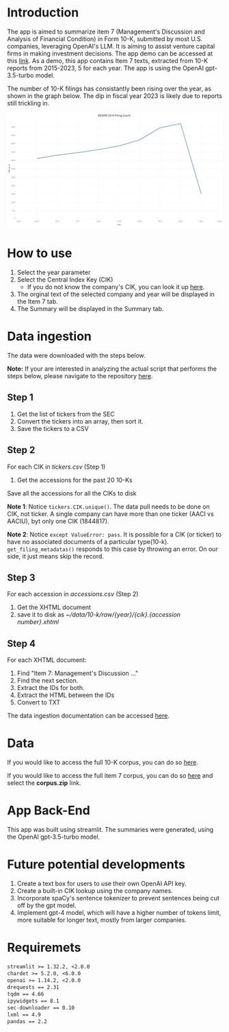 # Introduction

The app is aimed to summarize item 7 (Management's Discussion and Analysis of Financial Condition) in Form 10-K, submitted by most U.S. companies, leveraging OpenAI's LLM.
It is aiming to assist venture capital firms in making investment decisions.
The app demo can be accessed at this [link](https://edgar-summary.onrender.com).
As a demo, this app contains Item 7 texts, extracted from 10-K reports from 2015-2023, 5 for each year.
The app is using the OpenAI gpt-3.5-turbo model.

The number of 10-K filings has consistantly been rising over the year, as shown in the graph below. The dip in fiscal year 2023 is likely due to reports still trickling in.

![](FileCount.jpg)

# How to use

1. Select the year parameter
2. Select the Central Index Key (CIK)
    - If you do not know the company's CIK, you can look it up [here](https://www.sec.gov/edgar/searchedgar/cik).
3. The orginal text of the selected company and year will be displayed in the Item 7 tab.
4. The Summary will be displayed in the Summary tab.

# Data ingestion

The data were downloaded with the steps below.

**Note:** If your are interested in analyzing the actual script that performs the steps below, please navigate to the repository [here](https://github.com/TextCorpusLabs/Edgar). 

## Step 1

1. Get the list of tickers from the SEC
2. Convert the tickers into an array, then sort it.
3. Save the tickers to a CSV

## Step 2

For each CIK in _tickers.csv_ (Step 1)

1. Get the accessions for the past 20 10-Ks

Save all the accessions for all the CIKs to disk

**Note 1**: Notice `tickers.CIK.unique()`.
The data pull needs to be done on CIK, not ticker.
A single company can have more than one ticker (AACI vs AACIU), byt only one CIK (1844817).

**Note 2**: Notice `except ValueError: pass`.
It is possible for a CIK (or ticker) to have no associated documents of a particular type(10-k).
`get_filing_metadatas()` responds to this case by throwing an error.
On our side, it just means skip the record.

## Step 3

For each accession in _accessions.csv_ (Step 2)

1. Get the XHTML document
2. save it to disk as _~/data/10-k/raw/{year}/{cik}.{accession number}.xhtml_

## Step 4

For each XHTML document:

1. Find "Item 7: Management's Discussion ..."
2. Find the next section.
3. Extract the IDs for both.
4. Extract the HTML between the IDs
5. Convert to TXT

The data ingestion documentation can be accessed [here](https://github.com/TextCorpusLabs/Edgar).

# Data

If you would like to access the full 10-K corpus, you can do so [here](https://github.com/TextCorpusLabs/Edgar/releases/tag/1.1).

If you would like to access the full item 7 corpus, you can do so [here](https://github.com/sokpheanal/EDGAR_Summary/releases/tag/1.0) and select the **corpus.zip** link.

# App Back-End

This app was built using streamlit.
The summaries were generated, using the OpenAI gpt-3.5-turbo model.

# Future potential developments

1. Create a text box for users to use their own OpenAI API key.
2. Create a built-in CIK lookup using the company names.
3. Incorporate spaCy's sentence tokenizer to prevent sentences being cut off by the gpt model.
4. Implement gpt-4 model, which will have a higher number of tokens limit, more suitable for longer text, mostly from larger companies.

# Requiremets

```
streamlit >= 1.32.2, <2.0.0
chardet >= 5.2.0, <6.0.0
openai >= 1.14.2, <2.0.0
drequests == 2.31
tqdm == 4.66
ipywidgets == 8.1
sec-downloader == 0.10
lxml == 4.9
pandas == 2.2
```

